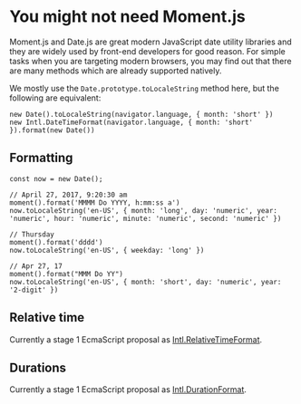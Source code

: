 # You might not need Moment.js

Moment.js and Date.js are great modern JavaScript date utility libraries and they are widely used by front-end developers for good reason. For simple tasks when you are targeting modern browsers, you may find out that there are many methods which are already supported natively.

We mostly use the `Date.prototype.toLocaleString` method here, but the following are equivalent:

```
new Date().toLocaleString(navigator.language, { month: 'short' })
new Intl.DateTimeFormat(navigator.language, { month: 'short' }).format(new Date())
```

## Formatting
```
const now = new Date();

// April 27, 2017, 9:20:30 am
moment().format('MMMM Do YYYY, h:mm:ss a')
now.toLocaleString('en-US', { month: 'long', day: 'numeric', year: 'numeric', hour: 'numeric', minute: 'numeric', second: 'numeric' })

// Thursday
moment().format('dddd')
now.toLocaleString('en-US', { weekday: 'long' })

// Apr 27, 17
moment().format("MMM Do YY")
now.toLocaleString('en-US', { month: 'short', day: 'numeric', year: '2-digit' })
```

## Relative time

Currently a stage 1 EcmaScript proposal as [Intl.RelativeTimeFormat](https://github.com/caridy/proposal-intl-relative-time).

## Durations

Currently a stage 1 EcmaScript proposal as [Intl.DurationFormat](https://github.com/tc39/ecma402/issues/47).
